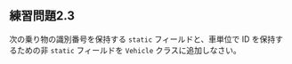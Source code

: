 ## 練習問題2.3

次の乗り物の識別番号を保持する `static` フィールドと、車単位で ID を保持するための非 `static` フィールドを `Vehicle` クラスに追加しなさい。
